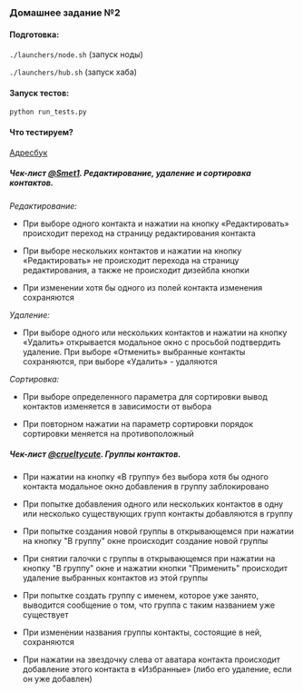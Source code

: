 ### Домашнее задание №2

#### Подготовка:
`./launchers/node.sh` (запуск ноды)

`./launchers/hub.sh` (запуск хаба)

#### Запуск тестов:
`python run_tests.py`

#### Что тестируем?

[Адресбук](https://e.mail.ru/addressbook)

##### Чек-лист [@Smet1](https://park.mail.ru/profile/k.smetankin/). Редактирование, удаление и сортировка контактов.

*Редактирование:*

* При выборе одного контакта и нажатии на кнопку «Редактировать» происходит переход на страницу редактирования контакта

* При выборе нескольких контактов и нажатии на кнопку «Редактировать» не происходит перехода на страницу редактирования, а также не происходит дизейбла кнопки

* При изменении хотя бы одного из полей контакта изменения сохраняются

*Удаление:*

* При выборе одного или нескольких контактов и нажатии на кнопку «Удалить» открывается модальное окно с просьбой подтвердить удаление. При выборе «Отменить» выбранные контакты сохраняются, при выборе «Удалить» -  удаляются

*Сортировка:*

* При выборе определенного параметра для сортировки вывод контактов изменяется в зависимости от выбора

* При повторном нажатии на параметр сортировки порядок сортировки меняется на противоположный

##### Чек-лист [@crueltycute](https://park.mail.ru/profile/n.merkulova/). Группы контактов.

* При нажатии на кнопку «В группу» без выбора хотя бы одного контакта модальное окно добавления в группу заблокировано

* При попытке добавления одного или нескольких контактов в одну или несколько существующих групп контакты добавляются в группу

* При попытке создания новой группы в открывающемся при нажатии на кнопку "В группу" окне происходит создание новой группы

* При снятии галочки с группы в открывающемся при нажатии на кнопку "В группу" окне и нажатии кнопки "Применить" происходит удаление выбранных контактов из этой группы

* При попытке создать группу с именем, которое уже занято, выводится сообщение о том, что группа с таким названием уже существует

* При изменении названия группы контакты, состоящие в ней, сохраняются

* При нажатии на звездочку слева от аватара контакта происходит добавление этого контакта в «Избранные» (либо его удаление, если он уже добавлен)